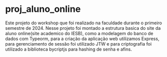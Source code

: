 # proj_aluno_online
Este projeto do workshop que foi realizado na faculdade durante o primeiro semestre de 2024.
Nesse projeto foi montado a estrutura basica do site da aluno online(site academico do IESB), como a modelagem do banco de dados com Typeorm,
para a criação da aplicação web utilizamos Express, para gerenciamento de sessão foi utilizado JTW e para criptografia
foi utilizado a biblioteca bycriptjs para hashing de senha e afins.
